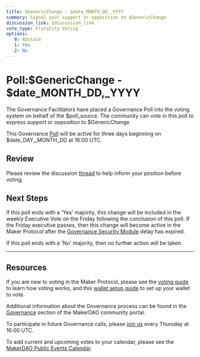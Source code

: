 ```yaml
---
title: $GenericChange - $date_MONTH_DD,_YYYY
summary: Signal your support or opposition to $GenericChange
discussion_link: $discussion_link
vote_type: Plurality Voting
options:
   0: Abstain
   1: Yes
   2: No
---
```

# Poll:$GenericChange - $date_MONTH_DD,_YYYY

The Governance Facilitators have placed a Governance Poll into the voting system on behalf of the $poll_source. The community can vote in this poll to express support or opposition to $GenericChange

This Governance [Poll](https://community-development.makerdao.com/en/learn/governance/on-chain-gov) will be active for three days beginning on $date_DAY,_MONTH_DD at 16:00 UTC.

## Review

Please review the discussion [thread]($discussion_link) to help inform your position before voting.

## Next Steps

If this poll ends with a 'Yes' majority, this change will be included in the weekly Executive Vote on the Friday following the conclusion of this poll. If the Friday executive passes, then this change will become active in the Maker Protocol after the [Governance Security Module](https://forum.makerdao.com/tag/govsec-module) delay has expired.

If this poll ends with a 'No' majority, then no further action will be taken.

---

## Resources

If you are new to voting in the Maker Protocol, please see the [voting guide](https://community-development.makerdao.com/en/learn/governance/how-voting-works/) to learn how voting works, and this [wallet setup guide](https://community-development.makerdao.com/en/learn/governance/voting-setup/) to set up your wallet to vote.

Additional information about the Governance process can be found in the [Governance](https://community-development.makerdao.com/en/learn/governance) section of the MakerDAO community portal.

To participate in future Governance calls, please [join us](https://github.com/makerdao/community/tree/master/governance/governance-and-risk-meetings) every Thursday at 16:00 UTC.

To add current and upcoming votes to your calendar, please see the [MakerDAO Public Events Calendar](https://calendar.google.com/calendar/embed?src=makerdao.com_3efhm2ghipksegl009ktniomdk%40group.calendar.google.com&ctz=UTC&mode=week&showCalendars=0&showPrint=0).
